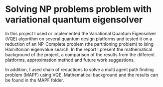 # Solving NP problems problem with variational quantum eigensolver
In this project I used or implemented the Variational Quantum Eigensolver (VQE) algorithm on several quantum design platforms and tested it on a reduction of an NP-Complete problem (the partitioning problem) to Ising Hamiltonian eigenvalue search. In the report I present the mathematical background of the project, a comparison of the results from the different platforms, approximation method and future work suggestions. 

In addition, I used chain of reductions to solve a multi agent path finding problem (MAPF) using VQE. Mathematical background and the results can be found in the MAPF folder.
